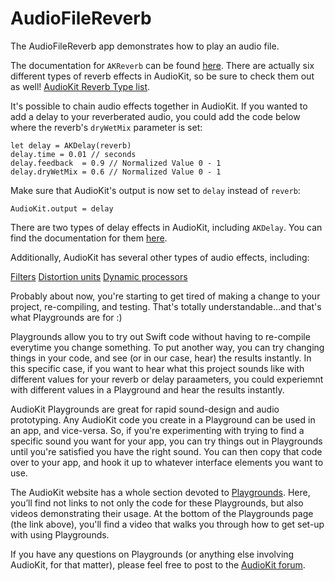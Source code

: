 # AudioFileReverb

The AudioFileReverb app demonstrates how to play an audio file.

The documentation for `AKReverb` can be found [here](http://audiokit.io/docs/Classes/AKReverb.html). 
There are actually six different types of reverb effects in AudioKit, so be sure to check them out 
as well! [AudioKit Reverb Type list](http://audiokit.io/docs/Reverb%20Nodes.html).

It's possible to chain audio effects together in AudioKit. If you wanted to add a delay to your 
reverberated audio, you could add the code below where the reverb's `dryWetMix` parameter is set:

```
let delay = AKDelay(reverb)
delay.time = 0.01 // seconds
delay.feedback  = 0.9 // Normalized Value 0 - 1
delay.dryWetMix = 0.6 // Normalized Value 0 - 1
```

Make sure that AudioKit's output is now set to `delay` instead of `reverb`:

`AudioKit.output = delay`

There are two types of delay effects in AudioKit, including `AKDelay`. You can find the documentation
for them [here](http://audiokit.io/docs/Delay%20Nodes.html).

Additionally, AudioKit has several other types of audio effects, including:

[Filters](http://audiokit.io/docs/Filter%20Nodes.html)
[Distortion units](http://audiokit.io/docs/Distortion%20Nodes.html)
[Dynamic processors](http://audiokit.io/docs/Dynamics%20Nodes.html)

Probably about now, you're starting to get tired of making a change to your project, re-compiling, 
and testing. That's totally understandable...and that's what Playgrounds are for :)

Playgrounds allow you to try out Swift code without having to re-compile everytime you change 
something. To put another way, you can try changing things in your code, and see (or in our case, 
hear) the results instantly. In this specific case, if you want to hear what this project sounds like
with different values for your reverb or delay paraameters, you could experiemnt with different 
values in a Playground and hear the results instantly. 

AudioKit Playgrounds are great for rapid sound-design and audio prototyping. Any AudioKit code you 
create in a Playground can be used in an app, and vice-versa. So, if you're experimenting with trying to find a specific sound you want for your app, you can try things out in 
Playgrounds until you're satisfied you have the right sound. You can then copy that code over to your
app, and hook it up to whatever interface elements you want to use. 

The AudioKit website has a whole section devoted to [Playgrounds](http://audiokit.io/playgrounds/). 
Here, you’ll find not links to not only the code for these Playgrounds, but also videos 
demonstrating their usage. At the bottom of the Playgrounds page (the link above), you'll find a 
video that walks you through how to get set-up with using Playgrounds. 

If you have any questions on Playgrounds (or anything else involving AudioKit, for that matter), 
please feel free to post to the [AudioKit forum](groups.google.com/forum/#!forum/audiokit).

